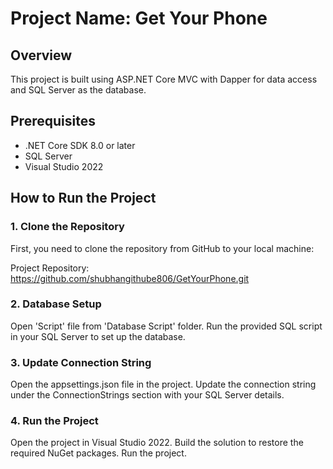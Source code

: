 # Project Name: Get Your Phone


## Overview
This project is built using ASP.NET Core MVC with Dapper for data access and SQL Server as the database.

## Prerequisites
- .NET Core SDK 8.0 or later
- SQL Server
- Visual Studio 2022

## How to Run the Project

### 1. Clone the Repository
First, you need to clone the repository from GitHub to your local machine:

Project Repository: https://github.com/shubhangithube806/GetYourPhone.git

### 2. Database Setup
Open 'Script' file from 'Database Script' folder.
Run the provided SQL script in your SQL Server to set up the database.

### 3. Update Connection String
Open the appsettings.json file in the project.
Update the connection string under the ConnectionStrings section with your SQL Server details.

### 4. Run the Project
Open the project in Visual Studio 2022.
Build the solution to restore the required NuGet packages.
Run the project.
